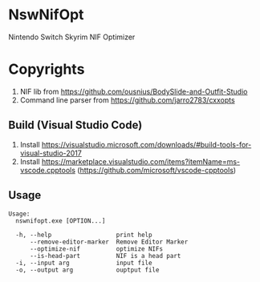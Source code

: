 # NswNifOpt

Nintendo Switch Skyrim NIF Optimizer

# Copyrights

1. NIF lib from https://github.com/ousnius/BodySlide-and-Outfit-Studio
2. Command line parser from https://github.com/jarro2783/cxxopts

## Build (Visual Studio Code)

1. Install https://visualstudio.microsoft.com/downloads/#build-tools-for-visual-studio-2017
2. Install https://marketplace.visualstudio.com/items?itemName=ms-vscode.cpptools (https://github.com/microsoft/vscode-cpptools)

## Usage

```
Usage:
  nswnifopt.exe [OPTION...]

  -h, --help                  print help
      --remove-editor-marker  Remove Editor Marker
      --optimize-nif          optimize NIFs
      --is-head-part          NIF is a head part
  -i, --input arg             input file
  -o, --output arg            ouptput file
```